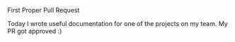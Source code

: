 First Proper Pull Request

Today I wrote useful documentation for one of the projects on my team. My PR got approved :)
